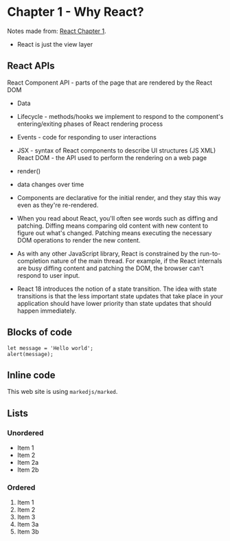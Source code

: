 # Chapter 1 - Why React?

Notes made from: [React Chapter 1](https://learning.oreilly.com/library/view/react-and-react/9781803231280/B18316_01_ePub.xhtml#_idParaDest-19).

- React is just the view layer

## React APIs

React Component API - parts of the page that are rendered by the React DOM

- Data
- Lifecycle - methods/hooks we implement to respond to the component's entering/exiting phases of React rendering process
- Events - code for responding to user interactions
- JSX - syntax of React components to describe UI structures (JS XML)
  React DOM - the API used to perform the rendering on a web page
- render()

- data changes over time
- Components are declarative for the initial render, and they stay this way even as they're re-rendered.
- When you read about React, you'll often see words such as diffing and patching. Diffing means comparing old content with new content to figure out what's changed. Patching means executing the necessary DOM operations to render the new content.

- As with any other JavaScript library, React is constrained by the run-to-completion nature of the main thread. For example, if the React internals are busy diffing content and patching the DOM, the browser can't respond to user input.
- React 18 introduces the notion of a state transition. The idea with state transitions is that the less important state updates that take place in your application should have lower priority than state updates that should happen immediately.

## Blocks of code

```
let message = 'Hello world';
alert(message);
```

## Inline code

This web site is using `markedjs/marked`.

## Lists

### Unordered

- Item 1
- Item 2
- Item 2a
- Item 2b

### Ordered

1. Item 1
1. Item 2
1. Item 3
1. Item 3a
1. Item 3b
